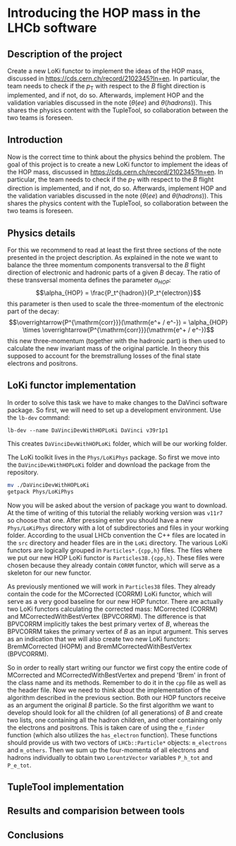 
# Introducing the HOP mass in the LHCb software

## Description of the project

Create a new LoKi functor to implement the ideas of the HOP mass, discussed in https://cds.cern.ch/record/2102345?ln=en. In particular, the team needs to check if the $p_{\mathrm{T}}$ with respect to the $B$ flight direction is implemented, and if not, do so. Afterwards, implement HOP and the validation variables discussed in the note ($\theta(ee)$ and $\theta(hadrons)$). This shares the physics content with the TupleTool, so collaboration between the two teams is foreseen.

## Introduction

Now is the correct time to think about the physics behind the problem. The goal of this project is to create a new LoKi functor to implement the ideas of the HOP mass, discussed in https://cds.cern.ch/record/2102345?ln=en. In particular, the team needs to check if the $p_{\mathrm{T}}$ with respect to the $B$ flight direction is implemented, and if not, do so. Afterwards, implement HOP and the validation variables discussed in the note ($\theta(ee)$ and $\theta(hadrons)$). This shares the physics content with the TupleTool, so collaboration between the two teams is foreseen.

## Physics details

For this we recommend to read at least the first three sections of the note presented in the project description. As explained in the note we want to balance the three momentum components transversal to the $B$ flight direction of electronic and hadronic parts of a given $B$ decay. The ratio of these transversal momenta defines the parameter $\alpha_{HOP}$:
$$\alpha_{HOP} = \frac{P_t^{hadron}}{P_t^{electron}}$$
this parameter is then used to scale the three-momentum of the electronic part of the decay:
$$\overrightarrow{P^{\mathrm{corr}}}(\mathrm{e^+ / e^-}) = \alpha_{HOP} \times \overrightarrow{P^{\mathrm{corr}}}(\mathrm{e^+ / e^-})$$
this new three-momentum (together with the hadronic part) is then used to calculate the new invariant mass of the original particle. In theory this supposed to account for the bremstrallung losses of the final state electrons and positrons.

## LoKi functor implementation

In order to solve this task we have to make changes to the DaVinci software package. So first, we will need to set up a development environment. Use the `lb-dev` command:

`lb-dev --name DaVinciDevWithHOPLoKi DaVinci v39r1p1`

This creates `DaVinciDevWithHOPLoKi` folder, which will be our working folder. 

The LoKi toolkit lives in the `Phys/LoKiPhys` package. So first we move into the `DaVinciDevWithHOPLoKi` folder and download the package from the repository.

```bash
mv ./DaVinciDevWithHOPLoKi
getpack Phys/LoKiPhys
```

Now you will be asked about the version of package you want to download. At the time of writing of this tutorial the reliably working version was `v11r7` so choose that one. After pressing enter you should have a new `Phys/LoKiPhys` directory with a lot of subdirectories and files in your working folder. According to the usual LHCb convention the C++ files are located in the `src` directory and header files are in the `LoKi` directory. The various LoKi functors are logically grouped in `Particles*.{cpp,h}` files. The files where we put our new HOP LoKi functor is `Particles38.{cpp,h}`. These files were chosen because they already contain `CORRM` functor, which will serve as a skeleton for our new functor.

As previously mentioned we will work in `Particles38` files. They already contain the code for the MCorrected (CORRM) LoKi functor, which will serve as a very good baseline for our new HOP functor. There are actually two LoKi functors calculating the corrected mass: MCorrected (CORRM) and MCorrectedWithBestVertex (BPVCORRM). The difference is that BPVCORRM implicitly takes the best primary vertex of $B$, whereas the BPVCORRM takes the primary vertex of $B$ as an input argument. This serves as an indication that we will also create two new LoKi functors: BremMCorrected (HOPM) and BremMCorrectedWithBestVertex (BPVCORRM).

So in order to really start writing our functor we first copy the entire code of MCorrected and MCorrectedWithBestVertex and prepend 'Brem' in front of the class name and its methods. Remember to do it in the `cpp` file as well as the header file. Now we need to think about the implementation of the algorithm described in the previous section. Both our HOP functors receive as an argument the original $B$ particle. So the first algorithm we want to develop should look for all the children (of all generations) of $B$ and create two lists, one containing all the hadron children, and other containing only the electrons and positrons. This is taken care of using the `e_finder` function (which also utilizes the `has_electron` function). These functions should provide us with two vectors of `LHCb::Particle*` objects: `m_electrons` and `m_others`. Then we sum up the four-momenta of all electrons and hadrons individually to obtain two `LorentzVector` variables `P_h_tot` and `P_e_tot`.

## TupleTool implementation

## Results and comparision between tools

## Conclusions
